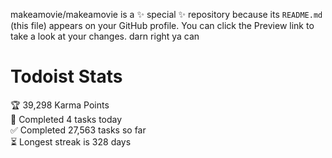 makeamovie/makeamovie is a ✨ special ✨ repository because its `README.md` (this file) appears on your GitHub profile.
You can click the Preview link to take a look at your changes. darn right ya can

# Todoist Stats

<!-- TODO-IST:START -->
🏆  39,298 Karma Points           
🌸  Completed 4 tasks today           
✅  Completed 27,563 tasks so far           
⏳  Longest streak is 328 days
<!-- TODO-IST:END -->